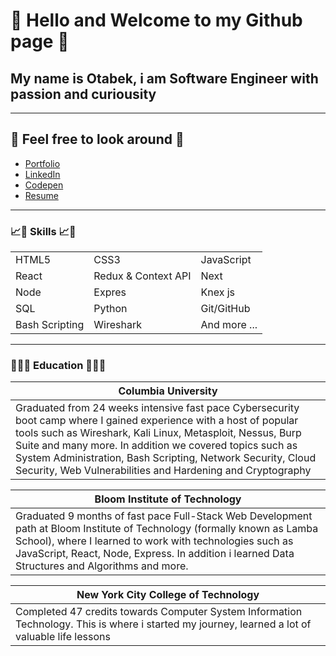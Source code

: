 # 👋 Hello and Welcome to my Github page 👋  

## My name is Otabek, i am Software Engineer with passion and curiousity

---

## 🔎 Feel free to look around 🔎

- [Portfolio](https://otabekakbaroff.com/)
- [LinkedIn](https://www.linkedin.com/in/otabekakbaroff/)
- [Codepen](https://codepen.io/otabekakbaroff)
- [Resume](https://resume.io/r/fuifzJ2DP)


---


### 📈🚀 Skills 📈🚀

<table>
 <tr>
    <td>HTML5</td>
    <td>CSS3</td>
    <td>JavaScript</td>
 </tr>
 <tr>   
    <td>React</td> 
    <td>Redux & Context API</td>
    <td>Next</td>
 </tr>
    <tr>   
    <td>Node</td>
    <td>Expres</td>
    <td>Knex js</td> 
 </tr>
   <tr>   
    <td>SQL</td>
    <td>Python</td>
    <td>Git/GitHub</td> 
 </tr>
  <tr>   
    <td>Bash Scripting</td>
    <td>Wireshark</td>
    <td>And more ...</td> 
 </tr>
</table>



---


### 👨‍🎓📖 Education 👨‍🎓📖


| Columbia University |
| ------------------- | 
| Graduated from 24 weeks intensive fast pace Cybersecurity boot camp where I gained experience with a host of popular tools such as Wireshark, Kali Linux, Metasploit, Nessus, Burp Suite and many more. In addition we covered topics such as System Administration, Bash Scripting, Network  Security, Cloud Security, Web Vulnerabilities and Hardening and Cryptography |


| Bloom Institute of Technology | 
| ----------------------------- |
| Graduated 9 months of fast pace Full-Stack Web Development path at Bloom Institute of Technology (formally known as Lamba School), where I learned to work with technologies such as JavaScript, React, Node, Express. In addition i learned Data Structures and Algorithms and more. |




| New York City College of Technology |
| ------------------------------------------------------------------------------------------------------------------------- | 
|Completed 47 credits towards Computer System Information Technology. This is where i started my journey, learned a lot of valuable life lessons                     |

